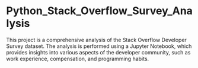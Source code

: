 # Python_Stack_Overflow_Survey_Analysis
This project is a comprehensive analysis of the Stack Overflow Developer Survey dataset. The analysis is performed using a Jupyter Notebook, which provides insights into various aspects of the developer community, such as work experience, compensation, and programming habits.
